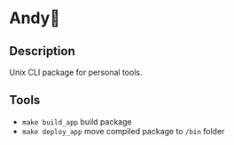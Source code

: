 # Andy🐼

## Description

Unix CLI package for personal tools.

## Tools

 * `make build_app` build package
 * `make deploy_app` move compiled package to `/bin` folder
